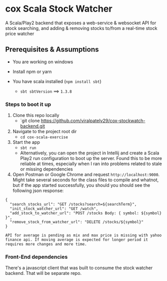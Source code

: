 # cox Scala Stock Watcher

A Scala/Play2 backend that exposes a web-service & websocket API for stock searching, and adding & removing stocks to/from a real-time stock price watcher

## Prerequisites & Assumptions

- You are working on windows
- Install npm or yarn

- You have scala installed (`npm install sbt`)
	- `sbt sbtVersion` ==> `1.3.8`

### Steps to boot it up

1. Clone this repo locally
	- `git clone https://github.com/viralpatelv29/cox-stockwatch-backend.git
2. Navigate to the project root dir
	-  `cd cox-scala-exercise`
3. Start the app
	- `sbt run`
	- Alternatively, you can open the project in Intellij and create a Scala Play2 run configuration to boot up the server. Found this to be more reliable at times, especially when I ran into problems related to stale or missing dependencies
4. Open Postman or Google Chrome and request `http://localhost:9000`. Might take several seconds for the class files to compile and whatnot, but if the app started successfully, you should you should see the following json response:

```
{
  "search_stocks_url": "GET /stocks?search=${searchTerm}",
  "init_stock_watcher_url": "GET /watch",
  "add_stock_to_watcher_url": "POST /stocks Body: { symbol: ${symbol} }",
  "remove_stock_from_watcher_url": "DELETE /stocks/${symbol}"
}

API for average is pending as mix and max price is missing with yahoo finance api. If moving average is expected for longer period it requires more changes and more time.

```

### Front-End dependencies

There's a javascript client that was built to consume the stock watcher backend. That will be separate repo.
